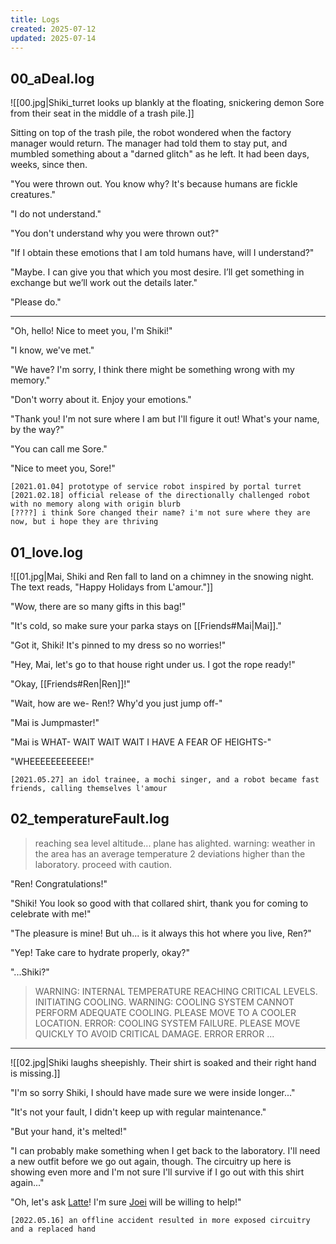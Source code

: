 ```yaml
---
title: Logs
created: 2025-07-12
updated: 2025-07-14
---
```


## 00_aDeal.log
![[00.jpg|Shiki_turret looks up blankly at the floating, snickering demon Sore from their seat in the middle of a trash pile.]]

Sitting on top of the trash pile, the robot wondered when the factory manager would return. The manager had told them to stay put, and mumbled something about a "darned glitch" as he left. It had been days, weeks, since then.

"You were thrown out. You know why? It's because humans are fickle creatures."

"I do not understand."

"You don't understand why you were thrown out?"

"If I obtain these emotions that I am told humans have, will I understand?"

"Maybe. I can give you that which you most desire. I’ll get something in exchange but we’ll work out the details later."

"Please do."

---
"Oh, hello! Nice to meet you, I'm Shiki!"

"I know, we've met."

"We have? I'm sorry, I think there might be something wrong with my memory."

"Don't worry about it. Enjoy your emotions."

"Thank you! I'm not sure where I am but I'll figure it out! What's your name, by the way?"

"You can call me Sore."

"Nice to meet you, Sore!"

```
[2021.01.04] prototype of service robot inspired by portal turret
[2021.02.18] official release of the directionally challenged robot with no memory along with origin blurb
[????] i think Sore changed their name? i'm not sure where they are now, but i hope they are thriving
```

## 01_love.log
![[01.jpg|Mai, Shiki and Ren fall to land on a chimney in the snowing night. The text reads, "Happy Holidays from L'amour."]]

"Wow, there are so many gifts in this bag!"

"It's cold, so make sure your parka stays on [[Friends#Mai|Mai]]."

"Got it, Shiki! It's pinned to my dress so no worries!"

"Hey, Mai, let's go to that house right under us. I got the rope ready!"

"Okay, [[Friends#Ren|Ren]]!"

"Wait, how are we- Ren!? Why'd you just jump off-"

"Mai is Jumpmaster!"

"Mai is WHAT- WAIT WAIT WAIT I HAVE A FEAR OF HEIGHTS-"

"WHEEEEEEEEEEE!"

```
[2021.05.27] an idol trainee, a mochi singer, and a robot became fast friends, calling themselves l'amour
```

## 02_temperatureFault.log
> reaching sea level altitude... plane has alighted.
> warning: weather in the area has an average temperature 2 deviations higher than the laboratory. proceed with caution.

"Ren! Congratulations!"

"Shiki! You look so good with that collared shirt, thank you for coming to celebrate with me!"

"The pleasure is mine! But uh... is it always this hot where you live, Ren?"

"Yep! Take care to hydrate properly, okay?"

"...Shiki?"

> WARNING: INTERNAL TEMPERATURE REACHING CRITICAL LEVELS. INITIATING COOLING.
> WARNING: COOLING SYSTEM CANNOT PERFORM ADEQUATE COOLING. PLEASE MOVE TO A COOLER LOCATION.
> ERROR: COOLING SYSTEM FAILURE. PLEASE MOVE QUICKLY TO AVOID CRITICAL DAMAGE.
> ERROR
> ERROR
> ...

---

![[02.jpg|Shiki laughs sheepishly. Their shirt is soaked and their right hand is missing.]]

"I'm so sorry Shiki, I should have made sure we were inside longer..."

"It's not your fault, I didn't keep up with regular maintenance."

"But your hand, it's melted!"

"I can probably make something when I get back to the laboratory. I'll need a new outfit before we go out again, though. The circuitry up here is showing even more and I'm not sure I'll survive if I go out with this shirt again..."

"Oh, let's ask [Latte](https://twitter.com/latte_w_cream)! I'm sure [Joei](https://twitter.com/joeiwanko) will be willing to help!"

```
[2022.05.16] an offline accident resulted in more exposed circuitry and a replaced hand
```